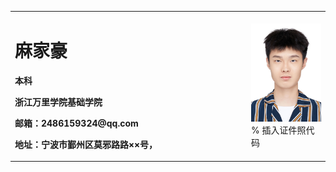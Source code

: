 <table border="0">
  <tr>
    <td width="75%">
      <h1>麻家豪</h1>
      <p><b>本科</b></p>
      <p><b>浙江万里学院基础学院</b></p>
      <p><b>邮箱：2486159324@qq.com</b></p>
      <p><b>地址：宁波市鄞州区莫邪路路××号，</b></p>
    </td>
    <td width="25%">
      <img src="/zhengjianzhao.jpg" width="100%">      % 插入证件照代码
    </td>
  </tr>
</table>
